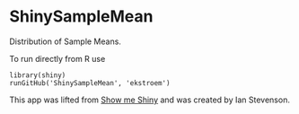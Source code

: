 # ShinySampleMean

Distribution of Sample Means.

To run directly from R use

```{r}
library(shiny)
runGitHub('ShinySampleMean', 'ekstroem')
```

This app was lifted from [Show me Shiny](http://www.showmeshiny.com/distribution-of-sample-means/) and was created by Ian Stevenson.
